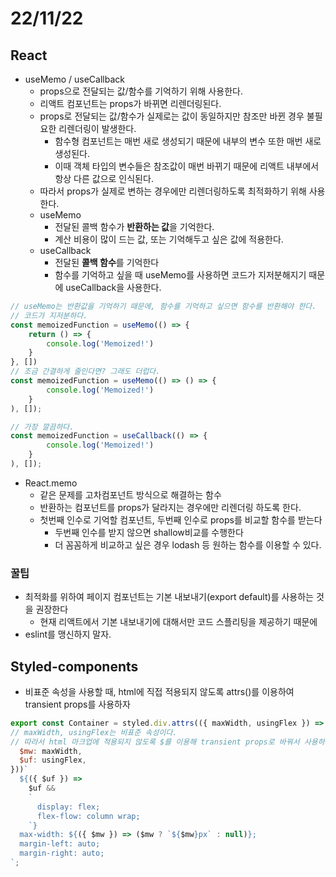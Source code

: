 # 22/11/22

## React

- useMemo / useCallback
	- props으로 전달되는 값/함수를 기억하기 위해 사용한다.
	- 리액트 컴포넌트는 props가 바뀌면 리렌더링된다.
	- props로 전달되는 값/함수가 실제로는 값이 동일하지만 참조만 바뀐 경우 불필요한 리렌더링이 발생한다.
		- 함수형 컴포넌트는 매번 새로 생성되기 때문에 내부의 변수 또한 매번 새로 생성된다.
		- 이때 객체 타입의 변수들은 참조값이 매번 바뀌기 때문에 리액트 내부에서 항상 다른 값으로 인식된다.
	- 따라서 props가 실제로 변하는 경우에만 리렌더링하도록 최적화하기 위해 사용한다.
	- useMemo
		- 전달된 콜백 함수가 **반환하는 값**을 기억한다.
		- 계산 비용이 많이 드는 값, 또는 기억해두고 싶은 값에 적용한다.
	- useCallback
		- 전달된 **콜백 함수**를 기억한다
		- 함수를 기억하고 싶을 때 useMemo를 사용하면 코드가 지저분해지기 때문에 useCallback을 사용한다.

```jsx
// useMemo는 반환값을 기억하기 때문에, 함수를 기억하고 싶으면 함수를 반환해야 한다.
// 코드가 지저분하다.
const memoizedFunction = useMemo(() => {
	return () => {
		console.log('Memoized!')
	}
}, [])
// 조금 간결하게 줄인다면? 그래도 더럽다.
const memoizedFunction = useMemo(() => () => {
		console.log('Memoized!')
	}
), []);

// 가장 깔끔하다.
const memoizedFunction = useCallback(() => {
		console.log('Memoized!')
	}
), []);
```

- React.memo
	- 같은 문제를 고차컴포넌트 방식으로 해결하는 함수
	- 반환하는 컴포넌트를 props가 달라지는 경우에만 리렌더링 하도록 한다.
	- 첫번째 인수로 기억할 컴포넌트, 두번째 인수로 props를 비교할 함수를 받는다
		- 두번째 인수를 받지 않으면 shallow비교를 수행한다
		- 더 꼼꼼하게 비교하고 싶은 경우 lodash 등 원하는 함수를 이용할 수 있다.

### 꿀팁

- 최적화를 위하여 페이지 컴포넌트는 기본 내보내기(export default)를 사용하는 것을 권장한다
	- 현재 리액트에서 기본 내보내기에 대해서만 코드 스플리팅을 제공하기 때문에
- eslint를 맹신하지 말자. 

## Styled-components

- 비표준 속성을 사용할 때, html에 직접 적용되지 않도록 attrs()를 이용하여 transient props를 사용하자

```jsx
export const Container = styled.div.attrs(({ maxWidth, usingFlex }) => ({
// maxWidth, usingFlex는 비표준 속성이다.
// 따라서 html 마크업에 적용되지 않도록 $를 이용해 transient props로 바꿔서 사용하자.
  $mw: maxWidth,
  $uf: usingFlex,
}))`
  ${({ $uf }) =>
    $uf &&
    `
      display: flex;
      flex-flow: column wrap;
    `}
  max-width: ${({ $mw }) => ($mw ? `${$mw}px` : null)};
  margin-left: auto;
  margin-right: auto;
`;

```